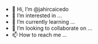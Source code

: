 - 👋 Hi, I’m @jahircaicedo
- 👀 I’m interested in ...
- 🌱 I’m currently learning ...
- 💞️ I’m looking to collaborate on ...
- 📫 How to reach me ...

<!---
jahircaicedo/jahircaicedo is a ✨ special ✨ repository because its `README.md` (this file) appears on your GitHub profile.
You can click the Preview link to take a look at your changes.
--->
